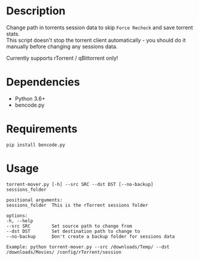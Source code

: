 # Description
Change path in torrents session data to skip `Force Recheck` and save torrent stats.  
This script doesn't stop the torrent client automatically - you should do it manually before changing any sessions data.  

Currently supports rTorrent / qBittorrent only!  

# Dependencies
* Python 3.6+
* bencode.py

# Requirements
`pip install bencode.py` 


# Usage
    torrent-mover.py [-h] --src SRC --dst DST [--no-backup] sessions_folder

    positional arguments:
    sessions_folder  This is the rTorrent sessions folder

    options:
    -h, --help
    --src SRC        Set source path to change from
    --dst DST        Set destination path to change to
    --no-backup      Don't create a backup folder for sessions data

    Example: python torrent-mover.py --src /downloads/Temp/ --dst /downloads/Movies/ /config/rTorrent/session
